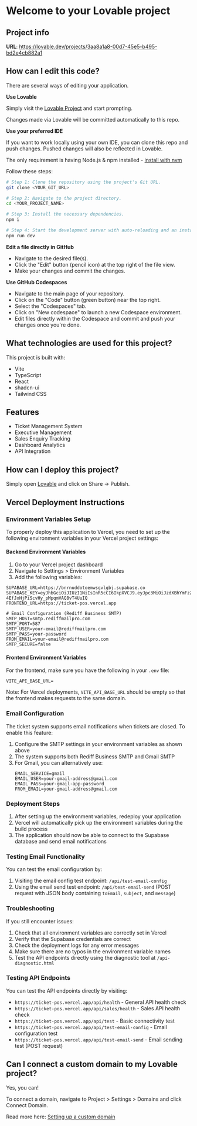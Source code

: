 # Welcome to your Lovable project

## Project info

**URL**: https://lovable.dev/projects/3aa8a1a8-00d7-45e5-b495-bd2e4cb882a1

## How can I edit this code?

There are several ways of editing your application.

**Use Lovable**

Simply visit the [Lovable Project](https://lovable.dev/projects/3aa8a1a8-00d7-45e5-b495-bd2e4cb882a1) and start prompting.

Changes made via Lovable will be committed automatically to this repo.

**Use your preferred IDE**

If you want to work locally using your own IDE, you can clone this repo and push changes. Pushed changes will also be reflected in Lovable.

The only requirement is having Node.js & npm installed - [install with nvm](https://github.com/nvm-sh/nvm#installing-and-updating)

Follow these steps:

```sh
# Step 1: Clone the repository using the project's Git URL.
git clone <YOUR_GIT_URL>

# Step 2: Navigate to the project directory.
cd <YOUR_PROJECT_NAME>

# Step 3: Install the necessary dependencies.
npm i

# Step 4: Start the development server with auto-reloading and an instant preview.
npm run dev
```

**Edit a file directly in GitHub**

- Navigate to the desired file(s).
- Click the "Edit" button (pencil icon) at the top right of the file view.
- Make your changes and commit the changes.

**Use GitHub Codespaces**

- Navigate to the main page of your repository.
- Click on the "Code" button (green button) near the top right.
- Select the "Codespaces" tab.
- Click on "New codespace" to launch a new Codespace environment.
- Edit files directly within the Codespace and commit and push your changes once you're done.

## What technologies are used for this project?

This project is built with:

- Vite
- TypeScript
- React
- shadcn-ui
- Tailwind CSS

## Features

- Ticket Management System
- Executive Management
- Sales Enquiry Tracking
- Dashboard Analytics
- API Integration

## How can I deploy this project?

Simply open [Lovable](https://lovable.dev/projects/3aa8a1a8-00d7-45e5-b495-bd2e4cb882a1) and click on Share -> Publish.

## Vercel Deployment Instructions

### Environment Variables Setup

To properly deploy this application to Vercel, you need to set up the following environment variables in your Vercel project settings:

#### Backend Environment Variables

1. Go to your Vercel project dashboard
2. Navigate to Settings > Environment Variables
3. Add the following variables:

```
SUPABASE_URL=https://bnrnuddotoemwsgvlgbj.supabase.co
SUPABASE_KEY=eyJhbGciOiJIUzI1NiIsInR5cCI6IkpXVCJ9.eyJpc3MiOiJzdXBhYmFzZSIsInJlZiI6ImJucm51ZGRvdG9lbXdzZ3ZsZ2JqIiwicm9sZSI6ImFub24iLCJpYXQiOjE3NTc1MjU0MDYsImV4cCI6MjA3MzEwMTQwNn0.bSqfeOf8LkV-4EfJxHjPiScvHy_pMpqmVAQ8vT4UuIQ
FRONTEND_URL=https://ticket-pos.vercel.app

# Email Configuration (Rediff Business SMTP)
SMTP_HOST=smtp.rediffmailpro.com
SMTP_PORT=587
SMTP_USER=your-email@rediffmailpro.com
SMTP_PASS=your-password
FROM_EMAIL=your-email@rediffmailpro.com
SMTP_SECURE=false
```

#### Frontend Environment Variables

For the frontend, make sure you have the following in your `.env` file:

```
VITE_API_BASE_URL=
```

Note: For Vercel deployments, `VITE_API_BASE_URL` should be empty so that the frontend makes requests to the same domain.

### Email Configuration

The ticket system supports email notifications when tickets are closed. To enable this feature:

1. Configure the SMTP settings in your environment variables as shown above
2. The system supports both Rediff Business SMTP and Gmail SMTP
3. For Gmail, you can alternatively use:
   ```
   EMAIL_SERVICE=gmail
   EMAIL_USER=your-gmail-address@gmail.com
   EMAIL_PASS=your-gmail-app-password
   FROM_EMAIL=your-gmail-address@gmail.com
   ```

### Deployment Steps

1. After setting up the environment variables, redeploy your application
2. Vercel will automatically pick up the environment variables during the build process
3. The application should now be able to connect to the Supabase database and send email notifications

### Testing Email Functionality

You can test the email configuration by:

1. Visiting the email config test endpoint: `/api/test-email-config`
2. Using the email send test endpoint: `/api/test-email-send` (POST request with JSON body containing `toEmail`, `subject`, and `message`)

### Troubleshooting

If you still encounter issues:

1. Check that all environment variables are correctly set in Vercel
2. Verify that the Supabase credentials are correct
3. Check the deployment logs for any error messages
4. Make sure there are no typos in the environment variable names
5. Test the API endpoints directly using the diagnostic tool at `/api-diagnostic.html`

### Testing API Endpoints

You can test the API endpoints directly by visiting:
- `https://ticket-pos.vercel.app/api/health` - General API health check
- `https://ticket-pos.vercel.app/api/sales/health` - Sales API health check
- `https://ticket-pos.vercel.app/api/test` - Basic connectivity test
- `https://ticket-pos.vercel.app/api/test-email-config` - Email configuration test
- `https://ticket-pos.vercel.app/api/test-email-send` - Email sending test (POST request)

## Can I connect a custom domain to my Lovable project?

Yes, you can!

To connect a domain, navigate to Project > Settings > Domains and click Connect Domain.

Read more here: [Setting up a custom domain](https://docs.lovable.dev/tips-tricks/custom-domain#step-by-step-guide)